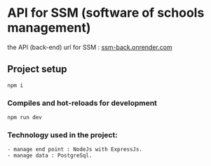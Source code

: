 # API for SSM (software of schools management)

the API (back-end) url for SSM : [ssm-back.onrender.com](https://ssm-back.onrender.com)

## Project setup
```
npm i
```

### Compiles and hot-reloads for development
```
npm run dev
```

### Technology used in the project:
```
- manage end point : NodeJs with ExpressJs.
- manage data : PostgreSql.
```
